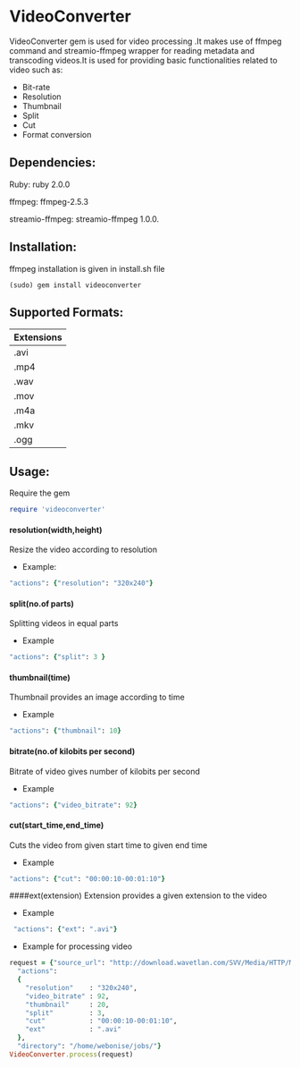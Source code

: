 VideoConverter
==============

VideoConverter gem is used for video processing .It makes use of ffmpeg command and streamio-ffmpeg wrapper for reading metadata and transcoding videos.It is used for providing basic functionalities related to video such as:
* Bit-rate
* Resolution
* Thumbnail
* Split
* Cut
* Format conversion

Dependencies: 
------------
Ruby:
ruby 2.0.0

ffmpeg:
ffmpeg-2.5.3

streamio-ffmpeg:
streamio-ffmpeg 1.0.0.

Installation:
------------
ffmpeg installation is given in install.sh file
```Shell
(sudo) gem install videoconverter
```
Supported Formats:
-----------------

|Extensions|
|----------|
|.avi      | 
|.mp4      |  
|.wav      | 
|.mov      |  
|.m4a      | 
|.mkv      | 
|.ogg      |


Usage:
-----
Require the gem

``` ruby
require 'videoconverter'
```

#### resolution(width,height)
Resize the video according to resolution

* Example:

``` ruby
"actions": {"resolution": "320x240"}
```

#### split(no.of parts)
Splitting videos in equal parts

* Example

``` ruby
"actions": {"split": 3 }
```

#### thumbnail(time)
Thumbnail provides an image according to time

* Example

``` ruby
"actions": {"thumbnail": 10}
```

#### bitrate(no.of kilobits per second)
Bitrate of video gives number of kilobits per second

* Example

``` ruby
"actions": {"video_bitrate": 92}
```
#### cut(start_time,end_time)
Cuts the video from given start time to given end time

* Example

``` ruby
"actions": {"cut": "00:00:10-00:01:10"}
```
####ext(extension)
Extension provides a given extension to the video

* Example

``` ruby
 "actions": {"ext": ".avi"}
```

* Example for processing video
``` ruby
request = {"source_url": "http://download.wavetlan.com/SVV/Media/HTTP/MP4/ConvertedFiles/Media-Convert/Unsupported/test7.mp4",
  "actions": 
  {
    "resolution"    : "320x240",
    "video_bitrate" : 92,
    "thumbnail"     : 20,
    "split"         : 3,
    "cut"           : "00:00:10-00:01:10",
    "ext"           : ".avi"
  },
  "directory": "/home/webonise/jobs/"}
VideoConverter.process(request)
```
